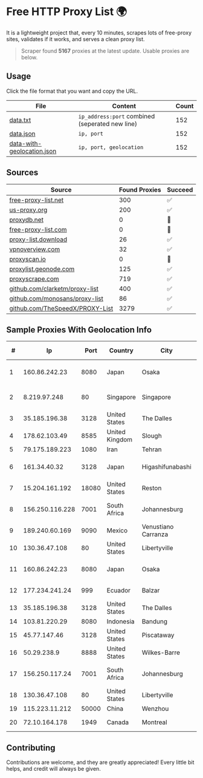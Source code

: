 
# Free HTTP Proxy List 🌍

It is a lightweight project that, every 10 minutes, scrapes lots of free-proxy sites, validates if it works, and serves a clean proxy list.


> Scraper found **5167** proxies at the latest update. Usable proxies are below.

## Usage

Click the file format that you want and copy the URL.


|File|Content|Count|
|----|-------|-----|
|[data.txt](https://raw.githubusercontent.com/themiralay/Proxy-List-World/master/data.txt)|`ip_address:port` combined (seperated new line)|152|
|[data.json](https://raw.githubusercontent.com/themiralay/Proxy-List-World/master/data.json)|`ip, port`|152|
|[data-with-geolocation.json](https://raw.githubusercontent.com/themiralay/Proxy-List-World/master/data-with-geolocation.json)|`ip, port, geolocation`|152|

## Sources

|Source|Found Proxies|Succeed|
|------|-------------|-------|
|[free-proxy-list.net](https://free-proxy-list.net)|300|✅|
|[us-proxy.org](https://www.us-proxy.org)|200|✅|
|[proxydb.net](http://proxydb.net)|0|🚫|
|[free-proxy-list.com](https://free-proxy-list.com/?page=&port=&type%5B%5D=http&type%5B%5D=https&up_time=0&search=Search)|0|🚫|
|[proxy-list.download](https://www.proxy-list.download/HTTP)|26|✅|
|[vpnoverview.com](https://vpnoverview.com/privacy/anonymous-browsing/free-proxy-servers)|32|✅|
|[proxyscan.io](https://www.proxyscan.io)|0|🚫|
|[proxylist.geonode.com](https://proxylist.geonode.com/api/proxy-list?limit=300&page=1&sort_by=lastChecked&sort_type=desc&protocols=http,https)|125|✅|
|[proxyscrape.com](https://api.proxyscrape.com/v2/?request=displayproxies&protocol=http&timeout=10000&country=all&ssl=all&anonymity=all)|719|✅|
|[github.com/clarketm/proxy-list](https://raw.githubusercontent.com/clarketm/proxy-list/master/proxy-list-raw.txt)|400|✅|
|[github.com/monosans/proxy-list](https://raw.githubusercontent.com/monosans/proxy-list/main/proxies/http.txt)|86|✅|
|[github.com/TheSpeedX/PROXY-List](https://raw.githubusercontent.com/TheSpeedX/PROXY-List/master/http.txt)|3279|✅|


## Sample Proxies With Geolocation Info

|#|Ip|Port|Country|City|Internet Service Provider|
|-|--|----|-------|----|-------------------------|
|1|160.86.242.23|8080|Japan|Osaka|Sony Network Communications Inc|
|2|8.219.97.248|80|Singapore|Singapore|Alibaba (US) Technology Co., Ltd.|
|3|35.185.196.38|3128|United States|The Dalles|Google LLC|
|4|178.62.103.49|8585|United Kingdom|Slough|DigitalOcean, LLC|
|5|79.175.189.223|1080|Iran|Tehran|Afranet|
|6|161.34.40.32|3128|Japan|Higashifunabashi|NTT PC Communications, Inc.|
|7|15.204.161.192|18080|United States|Reston|OVH SAS|
|8|156.250.116.228|7001|South Africa|Johannesburg|Shenzhen Jizhan Technology Co Ltd|
|9|189.240.60.169|9090|Mexico|Venustiano Carranza|Uninet S.A. de C.V.|
|10|130.36.47.108|80|United States|Libertyville|Abbott Laboratories|
|11|160.86.242.23|8080|Japan|Osaka|Sony Network Communications Inc|
|12|177.234.241.24|999|Ecuador|Balzar|Vasquez Burgos Livington|
|13|35.185.196.38|3128|United States|The Dalles|Google LLC|
|14|103.81.220.29|8080|Indonesia|Bandung|STARNET|
|15|45.77.147.46|3128|United States|Piscataway|The Constant Company|
|16|50.29.238.9|8888|United States|Wilkes-Barre|PenTeleData Inc.|
|17|156.250.117.24|7001|South Africa|Johannesburg|Shenzhen Jizhan Technology Co Ltd|
|18|130.36.47.108|80|United States|Libertyville|Abbott Laboratories|
|19|115.223.11.212|50000|China|Wenzhou|China Telecom|
|20|72.10.164.178|1949|Canada|Montreal|GloboTech Communications|



## Contributing

Contributions are welcome, and they are greatly appreciated! Every
little bit helps, and credit will always be given.

